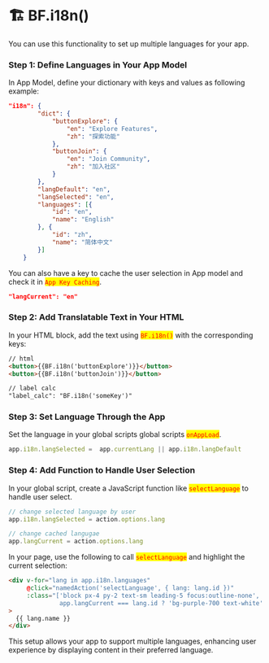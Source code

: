 # 🏗️ BF.i18n()

You can use this functionality to set up multiple languages for your app.

### Step 1: Define Languages in Your App Model

In App Model, define your dictionary with keys and values as following example:

```json
"i18n": {
        "dict": {
            "buttonExplore": {
                "en": "Explore Features",
                "zh": "探索功能"
            },
            "buttonJoin": {
                "en": "Join Community",
                "zh": "加入社区"
            }
        },
        "langDefault": "en",
        "langSelected": "en",
        "languages": [{
            "id": "en",
            "name": "English"
        }, {
            "id": "zh",
            "name": "简体中文"
        }]
    }
```

You can also have a key to cache the user selection in App model and check it in <mark style="color:red;">`App Key Caching`</mark>.

```json
"langCurrent": "en"
```

### Step 2: Add Translatable Text in Your HTML

In your HTML block, add the text using <mark style="color:red;">`BF.i18n()`</mark> with the corresponding keys:

```html
// html
<button>{{BF.i18n('buttonExplore')}}</button>
<button>{{BF.i18n('buttonJoin')}}</button>

// label calc
"label_calc": "BF.i18n('someKey')"
```

### **Step 3: Set Language Through the App**

Set the language in your global scripts global scripts <mark style="color:red;">`onAppLoad`</mark>.&#x20;

```javascript
app.i18n.langSelected =  app.currentLang || app.i18n.langDefault
```

### Step 4: Add Function to Handle User Selection

In your global script, create a JavaScript function like <mark style="color:red;">`selectLanguage`</mark> to handle user select.

```javascript
// change selected language by user
app.i18n.langSelected = action.options.lang

// change cached langugae
app.langCurrent = action.options.lang
```

In your page, use the following to call <mark style="color:red;">`selectLanguage`</mark> and highlight the current selection:

```html
<div v-for="lang in app.i18n.languages" 
     @click="namedAction('selectLanguage', { lang: lang.id })"
     :class="['block px-4 py-2 text-sm leading-5 focus:outline-none', 
              app.langCurrent === lang.id ? 'bg-purple-700 text-white' : 'text-white hover:bg-purple-400 hover:text-gray-900 cursor-pointer']"
>
  {{ lang.name }}
</div>
```

This setup allows your app to support multiple languages, enhancing user experience by displaying content in their preferred language.
